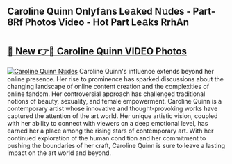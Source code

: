 ## Caroline Quinn Onlyf𝚊ns Le𝚊ked N𝚞des - Part-8Rf Photos Video - Hot Part Le𝚊ks RrhAn

# <h2><a href="http://ac2082.deff.icu/?id=Caroline+Quinn">🔗 New 👉🔴 Caroline Quinn VIDEO Photos</a></h2>

[![Caroline Quinn N𝚞des](https://i.imgur.com/rIISA9y.gif)](http://ac2082.deff.icu/?id=Caroline+Quinn)
Caroline Quinn's influence extends beyond her online presence. Her rise to prominence has sparked discussions about the changing landscape of online content creation and the complexities of online fandom. Her controversial approach has challenged traditional notions of beauty, sexuality, and female empowerment. Caroline Quinn is a contemporary artist whose innovative and thought-provoking works have captured the attention of the art world. Her unique artistic vision, coupled with her ability to connect with viewers on a deep emotional level, has earned her a place among the rising stars of contemporary art. With her continued exploration of the human condition and her commitment to pushing the boundaries of her craft, Caroline Quinn is sure to leave a lasting impact on the art world and beyond.

